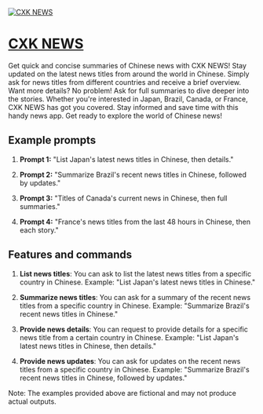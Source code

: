 [![CXK NEWS](https://files.oaiusercontent.com/file-LyRhOxSmhqxN4GjqKTNEV9EC?se=2123-10-17T21%3A23%3A54Z&sp=r&sv=2021-08-06&sr=b&rscc=max-age%3D31536000%2C%20immutable&rscd=attachment%3B%20filename%3D5818970a-75d4-419c-9c2e-fd44edd72340.png&sig=NkkrbQqfdlzrPn/Dfeedx4ADCfGyfhj18RQDS2SAWtg%3D)](https://chat.openai.com/g/g-deHJp7l98-cxk-news)

# [CXK NEWS](https://chat.openai.com/g/g-deHJp7l98-cxk-news)

Get quick and concise summaries of Chinese news with CXK NEWS! Stay updated on the latest news titles from around the world in Chinese. Simply ask for news titles from different countries and receive a brief overview. Want more details? No problem! Ask for full summaries to dive deeper into the stories. Whether you're interested in Japan, Brazil, Canada, or France, CXK NEWS has got you covered. Stay informed and save time with this handy news app. Get ready to explore the world of Chinese news!

## Example prompts

1. **Prompt 1:** "List Japan's latest news titles in Chinese, then details."

2. **Prompt 2:** "Summarize Brazil's recent news titles in Chinese, followed by updates."

3. **Prompt 3:** "Titles of Canada's current news in Chinese, then full summaries."

4. **Prompt 4:** "France's news titles from the last 48 hours in Chinese, then each story."

## Features and commands

1. **List news titles**: You can ask to list the latest news titles from a specific country in Chinese.
Example: "List Japan's latest news titles in Chinese."

2. **Summarize news titles**: You can ask for a summary of the recent news titles from a specific country in Chinese.
Example: "Summarize Brazil's recent news titles in Chinese."

3. **Provide news details**: You can request to provide details for a specific news title from a certain country in Chinese.
Example: "List Japan's latest news titles in Chinese, then details."

4. **Provide news updates**: You can ask for updates on the recent news titles from a specific country in Chinese.
Example: "Summarize Brazil's recent news titles in Chinese, followed by updates."

Note: The examples provided above are fictional and may not produce actual outputs.